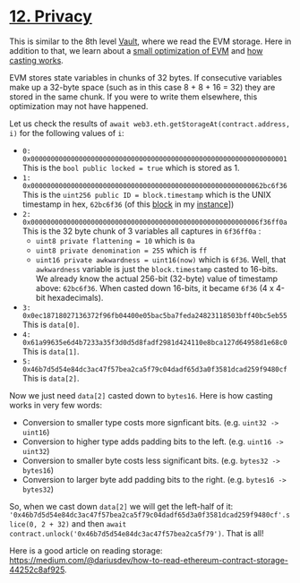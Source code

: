 # [12. Privacy](https://ethernaut.openzeppelin.com/level/0x11343d543778213221516D004ED82C45C3c8788B)

This is similar to the 8th level [Vault](./8-Vault.md), where we read the EVM storage. Here in addition to that, we learn about a [small optimization of EVM](https://docs.soliditylang.org/en/v0.8.13/internals/layout_in_storage.html) and [how casting works](https://www.tutorialspoint.com/solidity/solidity_conversions.htm).

EVM stores state variables in chunks of 32 bytes. If consecutive variables make up a 32-byte space (such as in this case 8 + 8 + 16 = 32) they are stored in the same chunk. If you were to write them elsewhere, this optimization may not have happened.

Let us check the results of `await web3.eth.getStorageAt(contract.address, i)` for the following values of `i`:

- `0: 0x0000000000000000000000000000000000000000000000000000000000000001`
This is the `bool public locked = true` which is stored as 1.
- `1: 0x0000000000000000000000000000000000000000000000000000000062bc6f36`
This is the `uint256 public ID = block.timestamp` which is the UNIX timestamp in hex, `62bc6f36` (of this [block](https://rinkeby.etherscan.io/block/10937345) in my [instance](https://rinkeby.etherscan.io/address/0x99181B0E39A3b17fc44f99972bF3E6Afd6296a07)])
- `2: 0x000000000000000000000000000000000000000000000000000000006f36ff0a`
This is the 32 byte chunk of 3 variables all captures in `6f36ff0a` : 
  - `uint8 private flattening = 10` which is `0a`
  - `uint8 private denomination = 255` which is `ff`
  - `uint16 private awkwardness = uint16(now)` which is `6f36`.
Well, that `awkwardness` variable is just the `block.timestamp` casted to 16-bits. We already know the actual 256-bit (32-byte) value of timestamp above: `62bc6f36`. When casted down 16-bits, it became `6f36` (4 x 4-bit hexadecimals).
- `3: 0x0ec18718027136372f96fb04400e05bac5ba7feda24823118503bff40bc5eb55`
This is `data[0]`.
- `4: 0x61a99635e6d4b7233a35f3d0d5d8fadf2981d424110e8bca127d64958d1e68c0`
This is `data[1]`.
- `5: 0x46b7d5d54e84dc3ac47f57bea2ca5f79c04dadf65d3a0f3581dcad259f9480cf`
This is `data[2]`.

Now we just need `data[2]` casted down to `bytes16`. Here is how casting works in very few words:

- Conversion to smaller type costs more signficant bits. (e.g. `uint32 -> uint16`)
- Conversion to higher type adds padding bits to the left. (e.g. `uint16 -> uint32`)
- Conversion to smaller byte costs less significant bits. (e.g. `bytes32 -> bytes16`)
- Conversion to larger byte add padding bits to the right. (e.g. `bytes16 -> bytes32`)

So, when we cast down `data[2]` we will get the left-half of it: `'0x46b7d5d54e84dc3ac47f57bea2ca5f79c04dadf65d3a0f3581dcad259f9480cf'.slice(0, 2 + 32)` and then `await contract.unlock('0x46b7d5d54e84dc3ac47f57bea2ca5f79')`. That is all!

Here is a good article on reading storage: <https://medium.com/@dariusdev/how-to-read-ethereum-contract-storage-44252c8af925>.